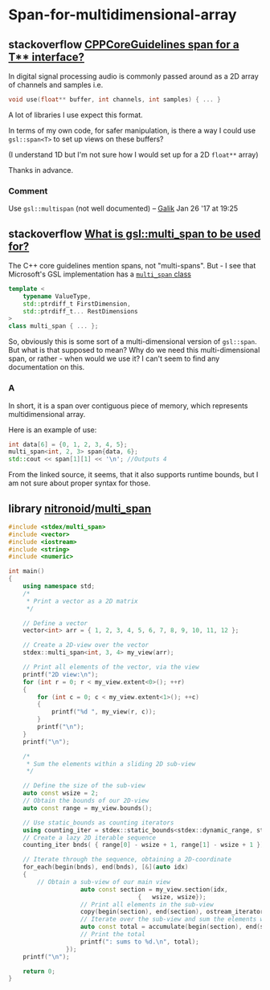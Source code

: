 # Span-for-multidimensional-array



## stackoverflow [CPPCoreGuidelines span for a T** interface?](https://stackoverflow.com/questions/41880770/cppcoreguidelines-spant-for-a-t-interface)

In digital signal processing audio is commonly passed around as a 2D array of channels and samples i.e.

```cpp
void use(float** buffer, int channels, int samples) { ... }
```

A lot of libraries I use expect this format.

In terms of my own code, for safer manipulation, is there a way I could use `gsl::span<T>` to set up views on these buffers?

(I understand 1D but I'm not sure how I would set up for a 2D `float**` array)

Thanks in advance.

### Comment

Use `gsl::multispan` (not well documented) – [Galik](https://stackoverflow.com/users/3807729/galik) Jan 26 '17 at 19:25



## stackoverflow [What is gsl::multi_span to be used for?](https://stackoverflow.com/questions/45201524/what-is-gslmulti-span-to-be-used-for)

The C++ core guidelines mention spans, not "multi-spans". But - I see that Microsoft's GSL implementation has a [`multi_span` class](https://github.com/Microsoft/GSL/blob/master/include/gsl/multi_span)

```c++
template <
    typename ValueType,
    std::ptrdiff_t FirstDimension,
    std::ptrdiff_t... RestDimensions
>
class multi_span { ... };
```

So, obviously this is some sort of a multi-dimensional version of `gsl::span`. But what is that supposed to mean? Why do we need this multi-dimensional span, or rather - when would we use it? I can't seem to find any documentation on this.

### A

In short, it is a span over contiguous piece of memory, which represents multidimensional array.

Here is an example of use:

```c++
int data[6] = {0, 1, 2, 3, 4, 5};
multi_span<int, 2, 3> span{data, 6};
std::cout << span[1][1] << '\n'; //Outputs 4
```

From the linked source, it seems, that it also supports runtime bounds, but I am not sure about proper syntax for those.

## library [nitronoid](https://github.com/nitronoid)/**[multi_span](https://github.com/nitronoid/multi_span)**

```C++
#include <stdex/multi_span>
#include <vector>
#include <iostream>
#include <string>
#include <numeric>

int main()
{
	using namespace std;
	/*
	 * Print a vector as a 2D matrix
	 */

	// Define a vector
	vector<int> arr = { 1, 2, 3, 4, 5, 6, 7, 8, 9, 10, 11, 12 };

	// Create a 2D-view over the vector
	stdex::multi_span<int, 3, 4> my_view(arr);

	// Print all elements of the vector, via the view
	printf("2D view:\n");
	for (int r = 0; r < my_view.extent<0>(); ++r)
	{
		for (int c = 0; c < my_view.extent<1>(); ++c)
		{
			printf("%d ", my_view(r, c));
		}
		printf("\n");
	}
	printf("\n");

	/*
	 * Sum the elements within a sliding 2D sub-view
	 */

	// Define the size of the sub-view
	auto const wsize = 2;
	// Obtain the bounds of our 2D-view
	auto const range = my_view.bounds();

	// Use static_bounds as counting iterators
	using counting_iter = stdex::static_bounds<stdex::dynamic_range, stdex::dynamic_range>;
	// Create a lazy 2D iterable sequence
	counting_iter bnds( { range[0] - wsize + 1, range[1] - wsize + 1 });

	// Iterate through the sequence, obtaining a 2D-coordinate
	for_each(begin(bnds), end(bnds), [&](auto idx)
	{
		// Obtain a sub-view of our main view
					auto const section = my_view.section(idx,
									{	wsize, wsize});
					// Print all elements in the sub-view
					copy(begin(section), end(section), ostream_iterator<int>(cout, " "));
					// Iterate over the sub-view and sum the elements within
					auto const total = accumulate(begin(section), end(section), 0);
					// Print the total
					printf(": sums to %d.\n", total);
				});
	printf("\n");

	return 0;
}

```

